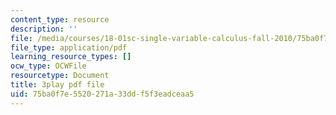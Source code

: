 ```yaml
---
content_type: resource
description: ''
file: /media/courses/18-01sc-single-variable-calculus-fall-2010/75ba0f7e5520271a33ddf5f3eadceaa5_98X2TyxXQdU.pdf
file_type: application/pdf
learning_resource_types: []
ocw_type: OCWFile
resourcetype: Document
title: 3play pdf file
uid: 75ba0f7e-5520-271a-33dd-f5f3eadceaa5
---
```

